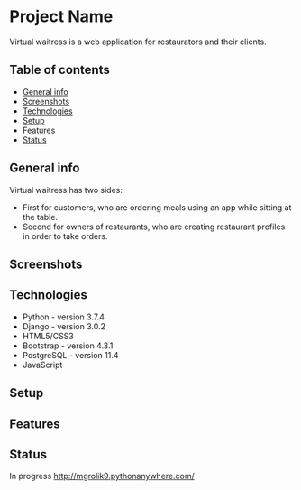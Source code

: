 
# Project Name
Virtual waitress is a web application for restaurators and their clients.

## Table of contents
* [General info](#general-info)
* [Screenshots](#screenshots)
* [Technologies](#technologies)
* [Setup](#setup)
* [Features](#features)
* [Status](#status)

## General info
Virtual waitress has two sides: 
* First for customers, who are ordering meals using an app while sitting at the table.
* Second for owners of restaurants, who are creating restaurant profiles in order to take orders.

## Screenshots


## Technologies
* Python - version 3.7.4
* Django - version 3.0.2
* HTML5/CSS3
* Bootstrap - version 4.3.1
* PostgreSQL - version 11.4
* JavaScript

## Setup

## Features

## Status
In progress 
http://mgrolik9.pythonanywhere.com/
